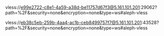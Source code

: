 vless://e99e2722-c8e1-4a59-a38d-be11757d67f3@5.161.101.201:29062?path=%2F&security=none&encryption=none&type=ws#aleph-vless




vless://eb38c5eb-259b-4aa4-ac1b-ceb8499757f7@5.161.101.201:43528?path=%2F&security=none&encryption=none&type=ws#aleph-vless





